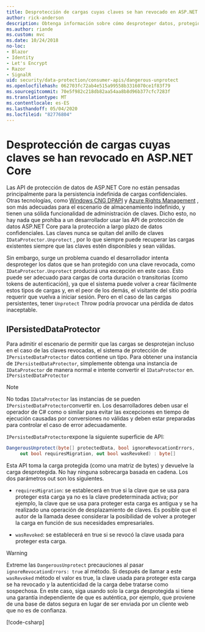 ```yaml
---
title: Desprotección de cargas cuyas claves se han revocado en ASP.NET Core
author: rick-anderson
description: Obtenga información sobre cómo desproteger datos, protegidos con claves que se han revocado, en una aplicación ASP.NET Core.
ms.author: riande
ms.custom: mvc
ms.date: 10/24/2018
no-loc:
- Blazor
- Identity
- Let's Encrypt
- Razor
- SignalR
uid: security/data-protection/consumer-apis/dangerous-unprotect
ms.openlocfilehash: 062703fc72ab4e515a99558b3316070ce1f83f79
ms.sourcegitcommit: 70e5f982c218db82aa54aa8b8d96b377cfc7283f
ms.translationtype: MT
ms.contentlocale: es-ES
ms.lasthandoff: 05/04/2020
ms.locfileid: "82776804"
---
```

# <a name="unprotect-payloads-whose-keys-have-been-revoked-in-aspnet-core"></a>Desprotección de cargas cuyas claves se han revocado en ASP.NET Core

<a name="data-protection-consumer-apis-dangerous-unprotect"></a>

Las API de protección de datos de ASP.NET Core no están pensadas principalmente para la persistencia indefinida de cargas confidenciales. Otras tecnologías, como [Windows CNG DPAPI](https://msdn.microsoft.com/library/windows/desktop/hh706794%28v=vs.85%29.aspx) y [Azure Rights Management](/rights-management/) , son más adecuadas para el escenario de almacenamiento indefinido, y tienen una sólida funcionalidad de administración de claves. Dicho esto, no hay nada que prohíba a un desarrollador usar las API de protección de datos ASP.NET Core para la protección a largo plazo de datos confidenciales. Las claves nunca se quitan del anillo de claves `IDataProtector.Unprotect` , por lo que siempre puede recuperar las cargas existentes siempre que las claves estén disponibles y sean válidas.

Sin embargo, surge un problema cuando el desarrollador intenta desproteger los datos que se han protegido con una clave revocada, como `IDataProtector.Unprotect` producirá una excepción en este caso. Esto puede ser adecuado para cargas de corta duración o transitorias (como tokens de autenticación), ya que el sistema puede volver a crear fácilmente estos tipos de cargas y, en el peor de los demás, el visitante del sitio podría requerir que vuelva a iniciar sesión. Pero en el caso de las cargas persistentes, tener `Unprotect` Throw podría provocar una pérdida de datos inaceptable.

## <a name="ipersisteddataprotector"></a>IPersistedDataProtector

Para admitir el escenario de permitir que las cargas se desprotejan incluso en el caso de las claves revocadas, el sistema de protección de `IPersistedDataProtector` datos contiene un tipo. Para obtener una instancia de `IPersistedDataProtector`, simplemente obtenga una instancia de `IDataProtector` de manera normal e intente convertir el `IDataProtector` en. `IPersistedDataProtector`

> [!NOTE]
> No todas `IDataProtector` las instancias de se pueden `IPersistedDataProtector`convertir en. Los desarrolladores deben usar el operador de C# como o similar para evitar las excepciones en tiempo de ejecución causadas por conversiones no válidas y deben estar preparadas para controlar el caso de error adecuadamente.

`IPersistedDataProtector`expone la siguiente superficie de API:

```csharp
DangerousUnprotect(byte[] protectedData, bool ignoreRevocationErrors,
     out bool requiresMigration, out bool wasRevoked) : byte[]
```

Esta API toma la carga protegida (como una matriz de bytes) y devuelve la carga desprotegida. No hay ninguna sobrecarga basada en cadena. Los dos parámetros out son los siguientes.

* `requiresMigration`: se establecerá en true si la clave que se usa para proteger esta carga ya no es la clave predeterminada activa; por ejemplo, la clave que se usa para proteger esta carga es antigua y se ha realizado una operación de desplazamiento de claves. Es posible que el autor de la llamada desee considerar la posibilidad de volver a proteger la carga en función de sus necesidades empresariales.

* `wasRevoked`: se establecerá en true si se revocó la clave usada para proteger esta carga.

>[!WARNING]
> Extreme las `DangerousUnprotect` precauciones al pasar `ignoreRevocationErrors: true` al método. Si después de llamar a este `wasRevoked` método el valor es true, la clave usada para proteger esta carga se ha revocado y la autenticidad de la carga debe tratarse como sospechosa. En este caso, siga usando solo la carga desprotegida si tiene una garantía independiente de que es auténtica, por ejemplo, que proviene de una base de datos segura en lugar de ser enviada por un cliente web que no es de confianza.

[!code-csharp[](dangerous-unprotect/samples/dangerous-unprotect.cs)]
